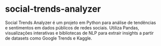 # social-trends-analyzer
 Social Trends Analyzer é um projeto em Python para análise de tendências e sentimentos em dados públicos de redes sociais. Utiliza Pandas, visualizações interativas e bibliotecas de NLP para extrair insights a partir de datasets como Google Trends e Kaggle.
